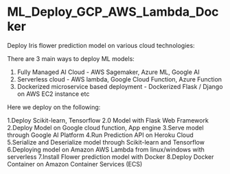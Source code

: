 # ML_Deploy_GCP_AWS_Lambda_Docker
Deploy Iris flower prediction model on various cloud technologies:

There are 3 main ways to deploy ML models:
1. Fully Managed AI Cloud - AWS Sagemaker, Azure ML, Google AI
2. Serverless cloud - AWS lambda, Google Cloud Function, Azure Function
3. Dockerized microservice based deployment - Dockerized Flask / Django on AWS EC2 instance etc

Here we deploy on the following:

   1.Deploy Scikit-learn, Tensorflow 2.0 Model with Flask Web Framework
   2.Deploy Model on Google cloud function, App engine
   3.Serve model through Google AI Platform
   4.Run Prediction API on Heroku Cloud
   5.Serialize and Deserialize model through Scikit-learn and Tensorflow
   6.Deploying model on Amazon AWS Lambda from linux/windows with serverless
   7.Install Flower prediction model with Docker
   8.Deploy Docker Container on Amazon Container Services (ECS)
